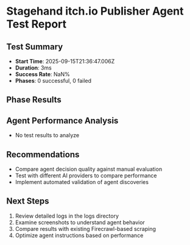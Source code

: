 # Stagehand itch.io Publisher Agent Test Report

## Test Summary
- **Start Time**: 2025-09-15T21:36:47.006Z
- **Duration**: 3ms
- **Success Rate**: NaN%
- **Phases**: 0 successful, 0 failed

## Phase Results


## Agent Performance Analysis
- No test results to analyze

## Recommendations
- Compare agent decision quality against manual evaluation
- Test with different AI providers to compare performance
- Implement automated validation of agent discoveries

## Next Steps
1. Review detailed logs in the logs directory
2. Examine screenshots to understand agent behavior
3. Compare results with existing Firecrawl-based scraping
4. Optimize agent instructions based on performance
